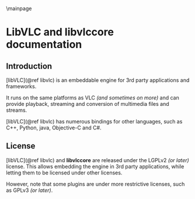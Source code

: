 \mainpage
# LibVLC and libvlccore documentation

## Introduction

[libVLC](@ref libvlc) is an embeddable engine for
3rd party applications and frameworks.

It runs on the same platforms as VLC <em>(and sometimes on more)</em>
and can provide playback, streaming and conversion of multimedia
files and streams.

[libVLC](@ref libvlc) has numerous bindings for
other languages, such as C++, Python, java, Objective-C and C#.

##  License

[libVLC](@ref libvlc) and **libvlccore** are released
under the LGPLv2 <em>(or later)</em> license. This allows embedding the
engine in 3rd party applications, while letting them to be licensed
under other licenses.

However, note that some plugins are under more restrictive licenses,
such as GPLv3 <em>(or later)</em>.
